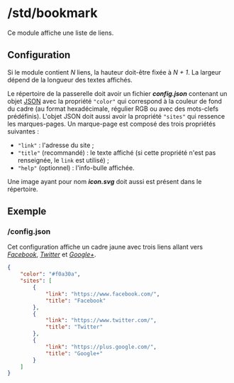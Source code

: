 # /std/bookmark

Ce module affiche une liste de liens.

## Configuration

Si le module contient *N* liens, la hauteur doit-être fixée à *N + 1*. La
largeur dépend de la longueur des textes affichés.

Le répertoire de la passerelle doit avoir un fichier ***config.json***
contenant un objet [JSON](http://www.json.org "JavaScript Object Notation")
avec la propriété `"color"` qui correspond à la couleur de fond du cadre (au
format hexadécimale, régulier RGB ou avec des mots-clefs prédéfinis). L'objet
JSON doit aussi avoir la propriété `"sites"` qui ressence les marques-pages. Un
marque-page est composé des trois propriétés suivantes :

- `"link"` : l'adresse du site ;
- `"title"` (recommandé) : le texte affiché (si cette propriété n'est pas
  renseignée, le `link` est utilisé) ;
- `"help"` (optionnel) : l'info-bulle affichée.

Une image ayant pour nom ***icon.svg*** doit aussi est présent dans le
répertoire.

## Exemple

### /config.json

Cet configuration affiche un cadre jaune avec trois liens allant vers
*[Facebook](//www.facebook.com/)*, *[Twitter](https://www.twitter.com/)* et
*[Google+](https://plus.google.com/)*.

```JSON
{
    "color": "#f0a30a",
    "sites": [
        {
            "link": "https://www.facebook.com/",
            "title": "Facebook"
        },
        {
            "link": "https://www.twitter.com/",
            "title": "Twitter"
        },
        {
            "link": "https://plus.google.com/",
            "title": "Google+"
        }
    ]
}
```
